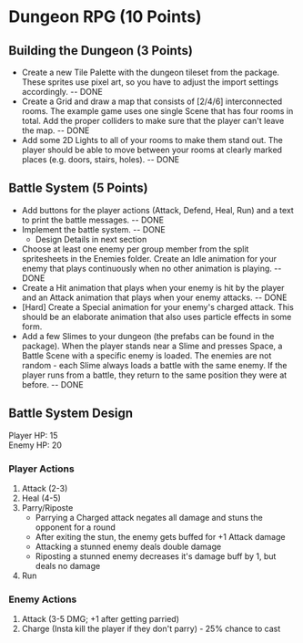 # Dungeon RPG (10 Points) 

## Building the Dungeon (3 Points) 
* Create a new Tile Palette with the dungeon tileset from the package. These sprites use pixel art, so you have to adjust the import settings accordingly. -- DONE
* Create a Grid and draw a map that consists of [2/4/6] interconnected rooms. The example game uses one single Scene that has four rooms in total. Add the proper colliders to make sure that the player can't leave the map. -- DONE
* Add some 2D Lights to all of your rooms to make them stand out. The player should be able to move between your rooms at clearly marked places (e.g. doors, stairs, holes). -- DONE

## Battle System (5 Points) 
* Add buttons for the player actions (Attack, Defend, Heal, Run) and a text to print the battle messages. -- DONE
* Implement the battle system. -- DONE
    * Design Details in next section
* Choose at least one enemy per group member from the split spritesheets in the Enemies folder. Create an Idle animation for your enemy that plays continuously when no other animation is playing. -- DONE
* Create a Hit animation that plays when your enemy is hit by the player and an Attack animation that plays when your enemy attacks. -- DONE
* [Hard] Create a Special animation for your enemy's charged attack. This should be an elaborate animation that also uses particle effects in some form.
* Add a few Slimes to your dungeon (the prefabs can be found in the package). When the player stands near a Slime and presses Space, a Battle Scene with a specific enemy is loaded. The enemies are not random - each Slime always loads a battle with the same enemy. If the player runs from a battle, they return to the same position they were at before. -- DONE


## Battle System Design
Player HP: 15\
Enemy HP: 20
### Player Actions
1. Attack (2-3)
2. Heal (4-5)
3. Parry/Riposte
    * Parrying a Charged attack negates all damage and stuns the opponent for a round
    * After exiting the stun, the enemy gets buffed for +1 Attack damage
    * Attacking a stunned enemy deals double damage
    * Riposting a stunned enemy decreases it's damage buff by 1, but deals no damage
4. Run

### Enemy Actions
1. Attack (3-5 DMG; +1 after getting parried)
2. Charge (Insta kill the player if they don't parry) - 25% chance to cast
